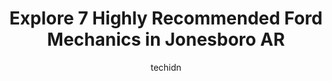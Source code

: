 ---
layout: ampstory
image: https://images.unsplash.com/photo-1568738836391-d15d766832ad?ixlib=rb-4.0.3&ixid=MnwxMjA3fDB8MHxwaG90by1wYWdlfHx8fGVufDB8fHx8&auto=format&fit=crop&w=640&h=853&q=80
author: techidn
featured: false
description: Entrust your vehicle to the 7 best Ford Mechanic in Jonesboro AR, USA and experience the difference they can make. With their extensive knowledge, state-of-the-art facilities, and commitment
title: Explore 7 Highly Recommended Ford Mechanics in Jonesboro AR
cover:
   title: Explore 7 Highly Recommended Ford Mechanics in Jonesboro AR
   subtitle: Rickpate
   background: https://images.unsplash.com/photo-1568738836391-d15d766832ad?ixlib=rb-4.0.3&ixid=MnwxMjA3fDB8MHxwaG90by1wYWdlfHx8fGVufDB8fHx8&auto=format&fit=crop&w=640&h=853&q=80

pages: 
 - layout: thirds
   top: <h1>#1 Joes Tire & Auto Service</h1>
   bottom: "<p>These guys are great! Talked through all my concerns and gave me options and pricing. Were super knowledgeable. Fixed an issue I had been having for a year with my pow</p>"
   background: https://www.knot35.com/toplist/wp-content/uploads/2023/06/best-ford-mechanic-1-in-jonesboro-ar-1685840926.jpeg
   backgroundblur: true
 - layout: thirds
   top: <h1>#2 University Auto Center</h1>
   bottom: "<p>1116 E Johnson Ave, Jonesboro, AR 72401, United States</p>"
   background: https://www.knot35.com/toplist/wp-content/uploads/2023/06/best-ford-mechanic-2-in-jonesboro-ar-1685840926.jpeg
   cta:
      link: https://www.knot35.com/toplist/explore-7-highly-recommended-ford-mechanics-in-jonesboro-ar/
      text: Explore 7 Highly Recommended Ford Mechanics in Jonesboro AR
 - layout: thirds
   top: <h1>#3 A Plus Auto Service</h1>
   bottom: "<p>4518 Stadium Blvd, Jonesboro, AR 72404, United States</p>"
   background: https://www.knot35.com/toplist/wp-content/uploads/2023/06/best-ford-mechanic-3-in-jonesboro-ar-1685840927.jpeg
   cta:
      link: https://www.knot35.com/toplist/explore-7-highly-recommended-ford-mechanics-in-jonesboro-ar/
      text: Explore 7 Highly Recommended Ford Mechanics in Jonesboro AR
 - layout: thirds
   top: <h1>#4 German Motorworks & Import Auto Service</h1>
   bottom: "<p>3215 Shelby Dr, Jonesboro, AR 72401, United States</p>"
   background: https://images.unsplash.com/photo-1547366785-564103df7e13?ixlib=rb-4.0.3&ixid=MnwxMjA3fDB8MHxwaG90by1wYWdlfHx8fGVufDB8fHx8&auto=format&fit=crop&w=640&h=853&q=80
   cta:
      link: https://www.knot35.com/toplist/explore-7-highly-recommended-ford-mechanics-in-jonesboro-ar/
      text: Explore 7 Highly Recommended Ford Mechanics in Jonesboro AR
 - layout: thirds
   top: <h1>#5 Starks Auto Service</h1>
   bottom: "<p>2829 Red Wolf Blvd, Jonesboro, AR 72401, United States</p>"
   background: https://images.unsplash.com/photo-1618556658017-fd9c732d1360?ixlib=rb-4.0.3&ixid=MnwxMjA3fDB8MHxwaG90by1wYWdlfHx8fGVufDB8fHx8&auto=format&fit=crop&w=640&h=853&q=80
   cta:
      link: https://www.knot35.com/toplist/explore-7-highly-recommended-ford-mechanics-in-jonesboro-ar/
      text: Explore 7 Highly Recommended Ford Mechanics in Jonesboro AR
 - layout: thirds
   top: <h1>#6 Yankeess Garage</h1>
   bottom: "<p>1100 E Johnson Ave, Jonesboro, AR 72401, United States</p>"
   background: https://images.unsplash.com/photo-1489694553447-4c9339da310d?ixlib=rb-4.0.3&ixid=MnwxMjA3fDB8MHxwaG90by1wYWdlfHx8fGVufDB8fHx8&auto=format&fit=crop&w=640&h=853&q=80
   cta:
      link: https://www.knot35.com/toplist/explore-7-highly-recommended-ford-mechanics-in-jonesboro-ar/
      text: Explore 7 Highly Recommended Ford Mechanics in Jonesboro AR
 - layout: thirds
   top: <h1>#7 Mid-South Auto Service</h1>
   bottom: "<p>909 S Gee St, Jonesboro, AR 72401, United States</p>"
   background: https://images.unsplash.com/photo-1522441815192-d9f04eb0615c?ixlib=rb-4.0.3&ixid=MnwxMjA3fDB8MHxwaG90by1wYWdlfHx8fGVufDB8fHx8&auto=format&fit=crop&w=640&h=853&q=80
   cta:
      link: https://www.knot35.com/toplist/explore-7-highly-recommended-ford-mechanics-in-jonesboro-ar/
      text: Explore 7 Highly Recommended Ford Mechanics in Jonesboro AR
 - layout: thirds
   middle: Continue reading...
   background: https://images.unsplash.com/photo-1604871000636-074fa5117945?ixlib=rb-4.0.3&ixid=MnwxMjA3fDB8MHxwaG90by1wYWdlfHx8fGVufDB8fHx8&auto=format&fit=crop&w=640&h=853&q=80
   cta:
      link: https://www.knot35.com/toplist/explore-7-highly-recommended-ford-mechanics-in-jonesboro-ar/
      text: Explore 7 Highly Recommended Ford Mechanics in Jonesboro AR
      
---